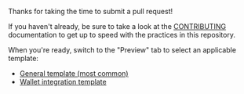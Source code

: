 Thanks for taking the time to submit a pull request!

If you haven't already, be sure to take a look at the [CONTRIBUTING](https://github.com/mikedotexe/mallet-selector/blob/main/CONTRIBUTING.md) documentation to get up to speed with the practices in this repository.

When you're ready, switch to the "Preview" tab to select an applicable template:

- [General template (most common)](?expand=1&template=general.md)
- [Wallet integration template](?expand=1&template=wallet_integration.md)
